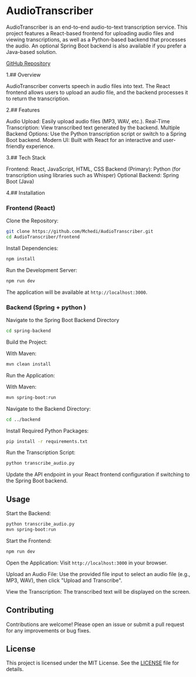 # AudioTranscriber

AudioTranscriber is an end-to-end audio-to-text transcription service. This project features a React-based frontend for uploading audio files and viewing transcriptions, as well as a Python-based backend that processes the audio. An optional Spring Boot backend is also available if you prefer a Java-based solution.

[GitHub Repository](https://github.com/Mchedi/AudioTranscriber)



1.## Overview

AudioTranscriber converts speech in audio files into text. The React frontend allows users to upload an audio file, and the backend processes it to return the transcription.

2.## Features

Audio Upload: Easily upload audio files (MP3, WAV, etc.).
Real-Time Transcription: View transcribed text generated by the backend.
Multiple Backend Options: Use the Python transcription script or switch to a Spring Boot backend.
Modern UI: Built with React for an interactive and user-friendly experience.

3.## Tech Stack

Frontend: React, JavaScript, HTML, CSS
Backend (Primary): Python (for transcription using libraries such as Whisper)
Optional Backend: Spring Boot (Java)

4.## Installation

### Frontend (React)

Clone the Repository:
```bash
git clone https://github.com/Mchedi/AudioTranscriber.git
cd AudioTranscriber/frontend
```

Install Dependencies:
```bash
npm install
```

Run the Development Server:
```bash
npm run dev
```

The application will be available at `http://localhost:3000`.

### Backend (Spring + python )


Navigate to the Spring Boot Backend Directory
```bash
cd spring-backend
```

Build the Project:

With Maven:
```bash
mvn clean install
```



Run the Application:

With Maven:
```bash
mvn spring-boot:run
```

 

Navigate to the Backend Directory:
```bash
cd ../backend
```

Install Required Python Packages:
```bash
pip install -r requirements.txt
```

Run the Transcription Script:
```bash
python transcribe_audio.py
```





Update the API endpoint in your React frontend configuration if switching to the Spring Boot backend.

## Usage

Start the Backend:
```bash
python transcribe_audio.py
mvn spring-boot:run

```

Start the Frontend:
```bash
npm run dev
```

Open the Application:
Visit `http://localhost:3000` in your browser.

Upload an Audio File:
Use the provided file input to select an audio file (e.g., MP3, WAV), then click "Upload and Transcribe".

View the Transcription:
The transcribed text will be displayed on the screen.

## Contributing

Contributions are welcome! Please open an issue or submit a pull request for any improvements or bug fixes.

## License

This project is licensed under the MIT License. See the [LICENSE](LICENSE) file for details.

